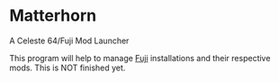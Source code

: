 # Matterhorn
A Celeste 64/Fuji Mod Launcher

This program will help to manage [Fuji](https://github.com/FujiAPI/Fuji/releases) installations and their respective mods.
This is NOT finished yet.
